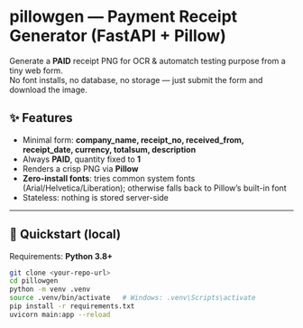 # pillowgen — Payment Receipt Generator (FastAPI + Pillow)

Generate a **PAID** receipt PNG for OCR & automatch testing purpose from a tiny web form.  
No font installs, no database, no storage — just submit the form and download the image.

## ✨ Features
- Minimal form: **company_name, receipt_no, received_from, receipt_date, currency, totalsum, description**
- Always **PAID**, quantity fixed to **1**
- Renders a crisp PNG via **Pillow**
- **Zero-install fonts**: tries common system fonts (Arial/Helvetica/Liberation); otherwise falls back to Pillow’s built-in font
- Stateless: nothing is stored server-side

---

## 🚀 Quickstart (local)

Requirements: **Python 3.8+**

```bash
git clone <your-repo-url>
cd pillowgen
python -m venv .venv
source .venv/bin/activate   # Windows: .venv\Scripts\activate
pip install -r requirements.txt
uvicorn main:app --reload